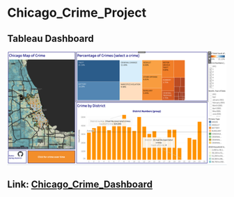 # Chicago_Crime_Project
 
## Tableau Dashboard

![Tableau Dashboard](images/project_dashboard.png)

## Link: [Chicago_Crime_Dashboard](https://public.tableau.com/app/profile/ashley.heinrich/viz/Project4ChicagoCrime_Final/MainDashboard?publish=yes)
